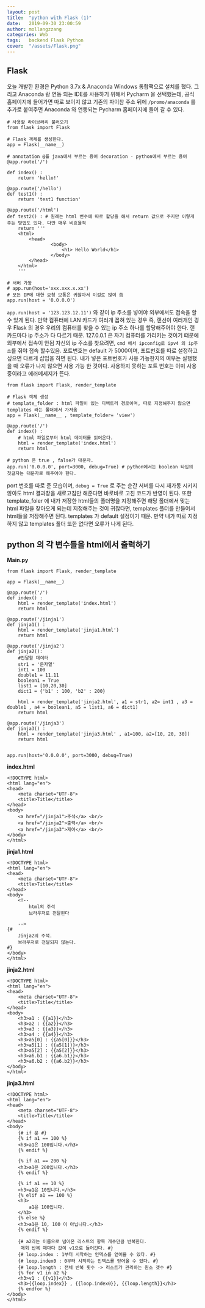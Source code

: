 ```yaml
---
layout: post
title:  "python with Flask (1)"
date:   2019-09-30 23:00:59
author: mollangzzang
categories: Web
tags:	backend Flask Python
cover:  "/assets/Flask.png"
---
```


## Flask

오늘 개발한 환경은 Python 3.7x & Anaconda Windows 통합팩으로 설치를 했다. 그리고 Anaconda 랑 연동 되는 IDE를 사용하기 위해서 Pycharm 을 선택했는데, 공식 홈페이지에 들어가면 따로 보이지 않고 기존의 파이참 주소 뒤에 `/promo/anaconda` 를 추가로 붙여주면 Anaconda 와 연동되는 Pycharm 홈페이지에 들어 갈 수 있다.

```
# 사용할 라이브러리 불러오기
from flask import Flask

# Flask 객체를 생성한다.
app = Flask(__name__)

# annotation @를 java에서 부르는 용어 decoration - python에서 부르는 용어
@app.route('/')

def index() :
    return 'hello!'

@app.route('/hello')
def test1() :
    return 'test1 function'

@app.route('/html')
def test2() : # 원래는 html 변수에 따로 할당을 해서 return 값으로 주지만 이렇게 주는 방법도 있다. 다만 매우 비효율적
    return '''
    <html>
        <head>
                <body>
                    <h1> Hello World</h1>
                </body>
        </head>
    </html>
    '''

# 서버 가동
# app.run(host='xxx.xxx.x.xx')
# 모든 IP에 대한 요청 보통은 귀찮아서 이걸로 많이 씀
app.run(host = '0.0.0.0')
```

`app.run(host = '123.123.12.11')` 와 같이 ip 주소를 넣어야 외부에서도 접속을 할 수 있게 된다. 만약 컴퓨터에 LAN 카드가 여러개 꼽혀 있는 경우
즉, 랜선이 여러개인 경우 Flask 의 경우 우리의 컴퓨터를 찾을 수 있는 ip 주소 하나를 할당해주어야 한다. 랜 카드마다 ip 주소가 다 다르기 때문.
127.0.0.1 은 자기 컴퓨터를 가리키는 것이기 떄문에 외부에서 접속이 안됨 자신의 ip 주소를 찾으려면, `cmd 에서 ipconfig로 ipv4 의 ip주소`를 줘야 접속 할수있음. 포트번호는 default 가 5000이며, 포트번호를 따로 설정하고 싶으면 다르게 삽입을 하면 된다. 내가 넣은 포트번호가 사용 가능한지의 여부는 실행했을 때 오류가 나지 않으면 사용 가능 한 것이다. 사용하지 못하는 포트 번호는 이미 사용중이라고 에러메세지가 뜬다.

```
from flask import Flask, render_template

# Flask 객체 생성
# template_folder : html 파일이 있는 디렉토리 경로이며, 따로 지정해주지 않으면 templates 라는 폴더에서 가져옴
app = Flask(__name__ , template_folder= 'view')

@app.route('/')
def index() :
    # html 파일로부터 html 데이터를 읽어온다.
    html = render_template('index.html')
    return html

# python 은 true , false가 대문자.
app.run('0.0.0.0', port=3000, debug=True) # python에서는 boolean 타입의 첫글자는 대문자로 해주어야 한다.
```

port 번호를 따로 준 모습이며, `debug = True` 로 주는 순간 서버를 다시 재가동 시키지 않아도 html 결과창을 새로고침만 해준다면 바로바로 고친 코드가 반영이 된다. 또한 template_foler 에 내가 저장한 html들의 폴더명을 지정해주면 해당 폴더에서 맞는 html 파일을 찾아오게 되는데 지정해주는 것이 귀찮다면, templates 폴더를 만들어서 html들을 저장해주면 된다. templates 가 default 설정이기 때문. 만약 내가 따로 지정하지 않고 templates 폴더 또한 없다면 오류가 나게 된다.


## python 의 각 변수들을 html에서 출력하기

**Main.py**
```
from flask import Flask, render_template

app = Flask(__name__)

@app.route('/')
def index() :
    html = render_template('index.html')
    return html

@app.route('/jinja1')
def jinja1() :
    html = render_template('jinja1.html')
    return html

@app.route('/jinja2')
def jinja2():
    #전달할 데이터
    str1 = '문자열'
    int1 = 100
    double1 = 11.11
    boolean1 = True
    list1 = [10,20,30]
    dict1 = {'b1' : 100, 'b2' : 200}

    html = render_template('jinja2.html', a1 = str1, a2= int1 , a3 = double1 , a4 = boolean1, a5 = list1, a6 = dict1)
    return html

@app.route('/jinja3')
def jinja3() :
    html = render_template('jinja3.html' , a1=100, a2=[10, 20, 30])
    return html


app.run(host='0.0.0.0', port=3000, debug=True)
```

**index.html**
```
<!DOCTYPE html>
<html lang="en">
<head>
    <meta charset="UTF-8">
    <title>Title</title>
</head>
<body>
    <a href="/jinja1">주석</a> <br/>
    <a href="/jinja2">출력</a> <br/>
    <a href="/jinja3">제어</a> <br/>
</body>
</html>
```

**jinja1.html**
```
<!DOCTYPE html>
<html lang="en">
<head>
    <meta charset="UTF-8">
    <title>Title</title>
</head>
<body>
    <!--
        html의 주석
        브라우저로 전달된다

    -->
{#
    Jinja2의 주석.
    브라우저로 전달되지 않는다.
#}
</body>
</html>
```

**jinja2.html**

```
<!DOCTYPE html>
<html lang="en">
<head>
    <meta charset="UTF-8">
    <title>Title</title>
</head>
<body>
    <h3>a1 : {{a1}}</h3>
    <h3>a2 : {{a2}}</h3>
    <h3>a3 : {{a3}}</h3>
    <h3>a4 : {{a4}}</h3>
    <h3>a5[0] : {{a5[0]}}</h3>
    <h3>a5[1] : {{a5[1]}}</h3>
    <h3>a5[2] : {{a5[2]}}</h3>
    <h3>a6.b1 : {{a6.b1}}</h3>
    <h3>a6.b2 : {{a6.b2}}</h3>
</body>
</html>
```

**jinja3.html**
```
<!DOCTYPE html>
<html lang="en">
<head>
    <meta charset="UTF-8">
    <title>Title</title>
</head>
<body>
    {# if 문 #}
    {% if a1 == 100 %}
    <h3>a1은 100입니다.</h3>
    {% endif %}

    {% if a1 == 200 %}
    <h3>a1은 200입니다.</h3>
    {% endif %}

    {% if a1 == 10 %}
    <h3>a1은 10입니다.</h3>
    {% elif a1 == 100 %}
    <h3>
        a1은 100입니다.
    </h3>
    {% else %}
    <h3>a1은 10, 100 이 아닙니다.</h3>
    {% endif %}

    {# a2라는 이름으로 넘어온 리스트의 항목 개수만큼 반복한다.
     매회 반복 때마다 값이 v1으로 들어간다. #}
    {# loop.index : 1부터 시작하는 인덱스를 얻어올 수 있다. #}
    {# loop.index0 : 0부터 시작하는 인덱스를 얻어올 수 있다. #}
    {# loop.length : 전체 반복 횟수 -> 리스트가 관리하는 원소 갯수 #}
    {% for v1 in a2 %}
    <h3>v1 : {{v1}}</h3>
    <h3>{{loop.index}} , {{loop.index0}}, {{loop.length}}</h3>
    {% endfor %}
</body>
</html>
```
